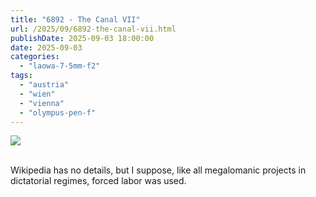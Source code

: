 ```yaml
---
title: "6892 - The Canal VII"
url: /2025/09/6892-the-canal-vii.html
publishDate: 2025-09-03 18:00:00
date: 2025-09-03
categories:
  - "laowa-7-5mm-f2"
tags:
  - "austria"
  - "wien"
  - "vienna"
  - "olympus-pen-f"
---
```

<div class="container">
<div class="center"><a target="_blank" href="https://d25zfm9zpd7gm5.cloudfront.net/1200x1200/2021/20210404_120623_lr.jpg"><img class="webfeedsFeaturedVisual" src="https://d25zfm9zpd7gm5.cloudfront.net/0600x0600/2021/20210404_120623_lr.jpg" /></a></div>
</div>
<br />

Wikipedia has no details, but I suppose, like all
megalomanic projects in dictatorial regimes, forced labor
was used.
